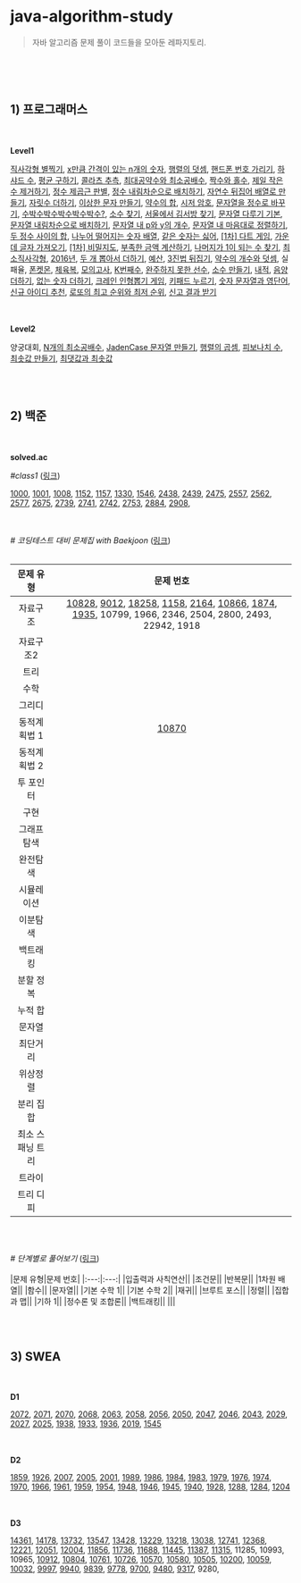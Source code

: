 # java-algorithm-study
> 자바 알고리즘 문제 풀이 코드들을 모아둔 레파지토리.

<br/><br/><br/>

## **1) 프로그래머스**

<br/><br/>**Level1**<br/>

[직사각형 별찍기](./programmers/Level1/%EC%A7%81%EC%82%AC%EA%B0%81%ED%98%95_%EB%B3%84%EC%B0%8D%EA%B8%B0.java), [x만큼 간격이 있는 n개의 숫자](./programmers/Level1/x%EB%A7%8C%ED%81%BC_%EA%B0%84%EA%B2%A9%EC%9D%B4_%EC%9E%88%EB%8A%94_n%EA%B0%9C%EC%9D%98_%EC%88%AB%EC%9E%90.java), [행렬의 덧셈](./programmers/Level1/%ED%96%89%EB%A0%AC%EC%9D%98_%EB%8D%A7%EC%85%88.java), [핸드폰 번호 가리기](./programmers/Level1/%ED%95%B8%EB%93%9C%ED%8F%B0_%EB%B2%88%ED%98%B8_%EA%B0%80%EB%A6%AC%EA%B8%B0.java), [하샤드 수](./programmers/Level1/%ED%95%98%EC%83%A4%EB%93%9C_%EC%88%98.java), [평균 구하기](./programmers/Level1/%ED%8F%89%EA%B7%A0_%EA%B5%AC%ED%95%98%EA%B8%B0.java), [콜라츠 추측](./programmers/Level1/%EC%BD%9C%EB%9D%BC%EC%B8%A0_%EC%B6%94%EC%B8%A1.java), [최대공약수와 최소공배수](./programmers/Level1/%EC%B5%9C%EB%8C%80%EA%B3%B5%EC%95%BD%EC%88%98%EC%99%80_%EC%B5%9C%EC%86%8C%EA%B3%B5%EB%B0%B0%EC%88%98.java), [짝수와 홀수](./programmers/Level1/%EC%A7%9D%EC%88%98%EC%99%80_%ED%99%80%EC%88%98.java), [제일 작은 수 제거하기](./programmers/Level1/%EC%A0%9C%EC%9D%BC_%EC%9E%91%EC%9D%80_%EC%88%98_%EC%A0%9C%EA%B1%B0%ED%95%98%EA%B8%B0.java), [정수 제곱근 판별](./programmers/Level1/%EC%A0%95%EC%88%98_%EC%A0%9C%EA%B3%B1%EA%B7%BC_%ED%8C%90%EB%B3%84.java), [정수 내림차순으로 배치하기](./programmers/Level1/%EC%A0%95%EC%88%98_%EB%82%B4%EB%A6%BC%EC%B0%A8%EC%88%9C%EC%9C%BC%EB%A1%9C_%EB%B0%B0%EC%B9%98%ED%95%98%EA%B8%B0.java), [자연수 뒤집어 배열로 만들기](./programmers/Level1/%EC%9E%90%EC%97%B0%EC%88%98_%EB%92%A4%EC%A7%91%EC%96%B4_%EB%B0%B0%EC%97%B4%EB%A1%9C_%EB%A7%8C%EB%93%A4%EA%B8%B0.java), [자릿수 더하기](./programmers/Level1/%EC%9E%90%EB%A6%BF%EC%88%98_%EB%8D%94%ED%95%98%EA%B8%B0.java), [이상한 문자 만들기](./programmers/Level1/%EC%9D%B4%EC%83%81%ED%95%9C_%EB%AC%B8%EC%9E%90_%EB%A7%8C%EB%93%A4%EA%B8%B0.java), [약수의 합](./programmers/Level1/%EC%95%BD%EC%88%98%EC%9D%98_%ED%95%A9.java), [시저 암호](./programmers/Level1/%EC%8B%9C%EC%A0%80_%EC%95%94%ED%98%B8.java), [문자열을 정수로 바꾸기](./programmers/Level1/%EB%AC%B8%EC%9E%90%EC%97%B4%EC%9D%84_%EC%A0%95%EC%88%98%EB%A1%9C_%EB%B0%94%EA%BE%B8%EA%B8%B0.java), [수박수박수박수박수박수?](./programmers/Level1/%EC%88%98%EB%B0%95%EC%88%98%EB%B0%95%EC%88%98%EB%B0%95%EC%88%98%EB%B0%95%EC%88%98%EB%B0%95%EC%88%98.java), [소수 찾기](./programmers/Level1/%EC%86%8C%EC%88%98_%EC%B0%BE%EA%B8%B0.java), [서울에서 김서방 찾기](./programmers/Level1/%EC%84%9C%EC%9A%B8%EC%97%90%EC%84%9C_%EA%B9%80%EC%84%9C%EB%B0%A9_%EC%B0%BE%EA%B8%B0.java), [문자열 다루기 기본](./programmers/Level1/%EB%AC%B8%EC%9E%90%EC%97%B4_%EB%8B%A4%EB%A3%A8%EA%B8%B0_%EA%B8%B0%EB%B3%B8.java), [문자열 내림차순으로 배치하기](./programmers/Level1/%EB%AC%B8%EC%9E%90%EC%97%B4_%EB%82%B4%EB%A6%BC%EC%B0%A8%EC%88%9C%EC%9C%BC%EB%A1%9C_%EB%B0%B0%EC%B9%98%ED%95%98%EA%B8%B0.java), [문자열 내 p와 y의 개수](./programmers/Level1/%EB%AC%B8%EC%9E%90%EC%97%B4_%EB%82%B4_p%EC%99%80_y%EC%9D%98_%EA%B0%9C%EC%88%98.java), [문자열 내 마음대로 정렬하기](./programmers/Level1/%EB%AC%B8%EC%9E%90%EC%97%B4_%EB%82%B4_%EB%A7%88%EC%9D%8C%EB%8C%80%EB%A1%9C_%EC%A0%95%EB%A0%AC%ED%95%98%EA%B8%B0.java), [두 정수 사이의 합](./programmers/Level1/%EB%91%90_%EC%A0%95%EC%88%98_%EC%82%AC%EC%9D%B4%EC%9D%98_%ED%95%A9.java), [나누어 떨어지는 숫자 배열](./programmers/Level1/%EB%82%98%EB%88%84%EC%96%B4_%EB%96%A8%EC%96%B4%EC%A7%80%EB%8A%94_%EC%88%AB%EC%9E%90_%EB%B0%B0%EC%97%B4.java), [같은 숫자는 싫어](./programmers/Level1/%EA%B0%99%EC%9D%80_%EC%88%AB%EC%9E%90%EB%8A%94_%EC%8B%AB%EC%96%B4.java), [[1차] 다트 게임](./programmers/Level1/%5B1%EC%B0%A8%5D%EB%8B%A4%ED%8A%B8_%EA%B2%8C%EC%9E%84.java), [가운데 글자 가져오기](./programmers/Level1/%EA%B0%80%EC%9A%B4%EB%8D%B0_%EA%B8%80%EC%9E%90_%EA%B0%80%EC%A0%B8%EC%98%A4%EA%B8%B0.java), [[1차] 비밀지도](./programmers/Level1/%5B1%EC%B0%A8%5D%EB%B9%84%EB%B0%80%EC%A7%80%EB%8F%84.java), [부족한 금액 계산하기](./programmers/Level1/%EB%B6%80%EC%A1%B1%ED%95%9C_%EA%B8%88%EC%95%A1_%EA%B3%84%EC%82%B0%ED%95%98%EA%B8%B0.java), [나머지가 1이 되는 수 찾기](./programmers/Level1/%EB%82%98%EB%A8%B8%EC%A7%80%EA%B0%80_1%EC%9D%B4_%EB%90%98%EB%8A%94_%EC%88%98_%EC%B0%BE%EA%B8%B0.java), [최소직사각형](./programmers/Level1/%EC%B5%9C%EC%86%8C%EC%A7%81%EC%82%AC%EA%B0%81%ED%98%95.java), [2016년](./programmers/Level1/2016%EB%85%84.java), [두 개 뽑아서 더하기](./programmers/Level1/%EB%91%90_%EA%B0%9C_%EB%BD%91%EC%95%84%EC%84%9C_%EB%8D%94%ED%95%98%EA%B8%B0.java), [예산](./programmers/Level1/%EC%98%88%EC%82%B0.java), [3진법 뒤집기](./programmers/Level1/3%EC%A7%84%EB%B2%95_%EB%92%A4%EC%A7%91%EA%B8%B0.java), [약수의 개수와 덧셈](./programmers/Level1/%EC%95%BD%EC%88%98%EC%9D%98_%EA%B0%9C%EC%88%98%EC%99%80_%EB%8D%A7%EC%85%88.java), 실패율, [폰켓몬](./programmers/Level1/%ED%8F%B0%EC%BC%93%EB%AA%AC.java), [체육복](./programmers/Level1/%EC%B2%B4%EC%9C%A1%EB%B3%B5.java), [모의고사](./programmers/Level1/%EB%AA%A8%EC%9D%98%EA%B3%A0%EC%82%AC.java), [K번째수](./programmers/Level1/K%EB%B2%88%EC%A7%B8%EC%88%98.java), [완주하지 못한 선수](./programmers/Level1/%EC%99%84%EC%A3%BC%ED%95%98%EC%A7%80_%EB%AA%BB%ED%95%9C_%EC%84%A0%EC%88%98.java), [소수 만들기](./programmers/Level1/%EC%86%8C%EC%88%98_%EB%A7%8C%EB%93%A4%EA%B8%B0.java), [내적](./programmers/Level1/%EB%82%B4%EC%A0%81.java), [음양 더하기](./programmers/Level1/%EC%9D%8C%EC%96%91_%EB%8D%94%ED%95%98%EA%B8%B0.java), [없는 숫자 더하기](./programmers/Level1/%EC%97%86%EB%8A%94_%EC%88%AB%EC%9E%90_%EB%8D%94%ED%95%98%EA%B8%B0.java), [크레인 인형뽑기 게임](./programmers/Level1/%ED%81%AC%EB%A0%88%EC%9D%B8_%EC%9D%B8%ED%98%95%EB%BD%91%EA%B8%B0_%EA%B2%8C%EC%9E%84.java), [키패드 누르기](./programmers/Level1/%ED%82%A4%ED%8C%A8%EB%93%9C_%EB%88%84%EB%A5%B4%EA%B8%B0.java), [숫자 문자열과 영단어](./programmers/Level1/%EC%88%AB%EC%9E%90_%EB%AC%B8%EC%9E%90%EC%97%B4%EA%B3%BC_%EC%98%81%EB%8B%A8%EC%96%B4.java), [신규 아이디 추천](./programmers/Level1/%EC%8B%A0%EA%B7%9C_%EC%95%84%EC%9D%B4%EB%94%94_%EC%B6%94%EC%B2%9C.java), [로또의 최고 순위와 최저 순위](./programmers/Level1/%EB%A1%9C%EB%98%90%EC%9D%98_%EC%B5%9C%EA%B3%A0_%EC%88%9C%EC%9C%84%EC%99%80_%EC%B5%9C%EC%A0%80_%EC%88%9C%EC%9C%84.java), [신고 결과 받기](./programmers/Level1/%EC%8B%A0%EA%B3%A0_%EA%B2%B0%EA%B3%BC_%EB%B0%9B%EA%B8%B0.java)

</br><br/>**Level2**</br>

양궁대회, [N개의 최소공배수](https://github.com/juyeon-y/java-algorithm-study/blob/main/programmers/Level2/N%EA%B0%9C%EC%9D%98_%EC%B5%9C%EC%86%8C%EA%B3%B5%EB%B0%B0%EC%88%98.java), [JadenCase 문자열 만들기](https://github.com/juyeon-y/java-algorithm-study/blob/main/programmers/Level2/JadenCase_%EB%AC%B8%EC%9E%90%EC%97%B4_%EB%A7%8C%EB%93%A4%EA%B8%B0.java), [행렬의 곱셈](https://github.com/juyeon-y/java-algorithm-study/blob/main/programmers/Level2/%ED%96%89%EB%A0%AC%EC%9D%98_%EA%B3%B1%EC%85%88.java), [피보나치 수](https://github.com/juyeon-y/java-algorithm-study/blob/main/programmers/Level2/%ED%94%BC%EB%B3%B4%EB%82%98%EC%B9%98_%EC%88%98.java), [최솟값 만들기](https://github.com/juyeon-y/java-algorithm-study/blob/main/programmers/Level2/%EC%B5%9C%EC%86%9F%EA%B0%92_%EB%A7%8C%EB%93%A4%EA%B8%B0.java), [최댓값과 최솟값](https://github.com/juyeon-y/java-algorithm-study/blob/main/programmers/Level2/%EC%B5%9C%EB%8C%93%EA%B0%92%EA%B3%BC_%EC%B5%9C%EC%86%9F%EA%B0%92.java)


<br/><br/>

## **2) 백준**
<br/><br/>**solved.ac**<br/> 

*#class1* ([링크](https://solved.ac/class/1))<br/>

[1000](https://github.com/juyeon-y/java-algorithm-study/blob/main/baekjoon/1000.java), [1001](https://github.com/juyeon-y/java-algorithm-study/blob/main/baekjoon/1001.java), [1008](https://github.com/juyeon-y/java-algorithm-study/blob/main/baekjoon/1008.java), [1152](https://github.com/juyeon-y/java-algorithm-study/blob/main/baekjoon/1152.java), [1157](https://github.com/juyeon-y/java-algorithm-study/blob/main/baekjoon/1157.java), [1330](https://github.com/juyeon-y/java-algorithm-study/blob/main/baekjoon/1330.java), [1546](https://github.com/juyeon-y/java-algorithm-study/blob/main/baekjoon/1546.java), [2438](https://github.com/juyeon-y/java-algorithm-study/blob/main/baekjoon/2438.java), [2439](https://github.com/juyeon-y/java-algorithm-study/blob/main/baekjoon/2439.java), [2475](https://github.com/juyeon-y/java-algorithm-study/blob/main/baekjoon/2475.java), [2557](https://github.com/juyeon-y/java-algorithm-study/blob/main/baekjoon/2557.java), [2562](https://github.com/juyeon-y/java-algorithm-study/blob/main/baekjoon/2562.java), [2577](https://github.com/juyeon-y/java-algorithm-study/blob/main/baekjoon/2577.java), [2675](https://github.com/juyeon-y/java-algorithm-study/blob/main/baekjoon/2675.java), [2739](https://github.com/juyeon-y/java-algorithm-study/blob/main/baekjoon/2739.java), [2741](https://github.com/juyeon-y/java-algorithm-study/blob/main/baekjoon/2741.java), [2742](https://github.com/juyeon-y/java-algorithm-study/blob/main/baekjoon/2742.java), [2753](https://github.com/juyeon-y/java-algorithm-study/blob/main/baekjoon/2753.java), [2884](https://github.com/juyeon-y/java-algorithm-study/blob/main/baekjoon/2884.java), [2908](https://github.com/juyeon-y/java-algorithm-study/blob/main/baekjoon/2908.java), 



<br/><br/>*# 코딩테스트 대비 문제집 with Baekjoon* ([링크](https://github.com/tony9402/baekjoon))<br/><br/>

|문제 유형|문제 번호|
|:---:|:---:|
|자료구조|[10828](https://github.com/juyeon-y/java-algorithm-study/blob/main/baekjoon/10828.java), [9012](https://github.com/juyeon-y/java-algorithm-study/blob/main/baekjoon/9012.java), [18258](https://github.com/juyeon-y/java-algorithm-study/blob/main/baekjoon/18258.java), [1158](https://github.com/juyeon-y/java-algorithm-study/blob/main/baekjoon/1158.java), [2164](https://github.com/juyeon-y/java-algorithm-study/blob/main/baekjoon/2164.java), [10866](https://github.com/juyeon-y/java-algorithm-study/blob/main/baekjoon/10866.java), [1874](https://github.com/juyeon-y/java-algorithm-study/blob/main/baekjoon/1874.java), [1935](https://github.com/juyeon-y/java-algorithm-study/blob/main/baekjoon/1935.java), 10799, 1966, 2346, 2504, 2800, 2493, 22942, 1918|
|자료구조2||
|트리||
|수학||
|그리디||
|동적계획법 1|[10870](https://github.com/juyeon-y/java-algorithm-study/blob/main/baekjoon/10870.java)|
|동적계획법 2||
|투 포인터||
|구현||
|그래프 탐색||
|완전탐색||
|시뮬레이션||
|이분탐색||
|백트래킹||
|분할 정복||
|누적 합||
|문자열||
|최단거리||
|위상정렬||
|분리 집합||
|최소 스패닝 트리||
|트라이||
|트리 디피||

<br/><br/>


*# 단계별로 풀어보기* ([링크](https://www.acmicpc.net/step))
<br/><br/>
|문제 유형|문제 번호|
|:---:|:---:|
|입출력과 사칙연산||
|조건문||
|반복문||
|1차원 배열||
|함수||
|문자열||
|기본 수학 1||
|기본 수학 2||
|재귀||
|브루트 포스||
|정렬||
|집합과 맵||
|기하 1||
|정수론 및 조합론||
|백트래킹||
|||

<br/><br/>


## **3) SWEA**

<br/><br/>**D1**<br/>

[2072](https://github.com/juyeon-y/java-algorithm-study/blob/main/swea/d1/2072.java), [2071](https://github.com/juyeon-y/java-algorithm-study/blob/main/swea/d1/2071.java), [2070](https://github.com/juyeon-y/java-algorithm-study/blob/main/swea/d1/2070.java), [2068](https://github.com/juyeon-y/java-algorithm-study/blob/main/swea/d1/2068.java), [2063](https://github.com/juyeon-y/java-algorithm-study/blob/main/swea/d1/2063.java), [2058](https://github.com/juyeon-y/java-algorithm-study/blob/main/swea/d1/2058.java), [2056](https://github.com/juyeon-y/java-algorithm-study/blob/main/swea/d1/2056.java), [2050](https://github.com/juyeon-y/java-algorithm-study/blob/main/swea/d1/2050.java), [2047](https://github.com/juyeon-y/java-algorithm-study/blob/main/swea/d1/2047.java), [2046](https://github.com/juyeon-y/java-algorithm-study/blob/main/swea/d1/2046.java), [2043](https://github.com/juyeon-y/java-algorithm-study/blob/main/swea/d1/2043.java), [2029](https://github.com/juyeon-y/java-algorithm-study/blob/main/swea/d1/2029.java), [2027](https://github.com/juyeon-y/java-algorithm-study/blob/main/swea/d1/2027.java), [2025](https://github.com/juyeon-y/java-algorithm-study/blob/main/swea/d1/2025.java), [1938](https://github.com/juyeon-y/java-algorithm-study/blob/main/swea/d1/1938.java), [1933](https://github.com/juyeon-y/java-algorithm-study/blob/main/swea/d1/1933.java), [1936](https://github.com/juyeon-y/java-algorithm-study/blob/main/swea/d1/1936.java), [2019](https://github.com/juyeon-y/java-algorithm-study/blob/main/swea/d1/2019.java), [1545](https://github.com/juyeon-y/java-algorithm-study/blob/main/swea/d1/1545.java)

</br><br/>**D2**</br>

[1859](https://github.com/juyeon-y/java-algorithm-study/blob/main/swea/d2/1859.java), [1926](https://github.com/juyeon-y/java-algorithm-study/blob/main/swea/d2/1926.java), [2007](https://github.com/juyeon-y/java-algorithm-study/blob/main/swea/d2/2007.java), [2005](https://github.com/juyeon-y/java-algorithm-study/blob/main/swea/d2/2005.java), [2001](https://github.com/juyeon-y/java-algorithm-study/blob/main/swea/d2/2001.java), [1989](https://github.com/juyeon-y/java-algorithm-study/blob/main/swea/d2/1989.java), [1986](https://github.com/juyeon-y/java-algorithm-study/blob/main/swea/d2/1986.java), [1984](https://github.com/juyeon-y/java-algorithm-study/blob/main/swea/d2/1984.java), [1983](https://github.com/juyeon-y/java-algorithm-study/blob/main/swea/d2/1983.java), [1979](https://github.com/juyeon-y/java-algorithm-study/blob/main/swea/d2/1979.java), [1976](https://github.com/juyeon-y/java-algorithm-study/blob/main/swea/d2/1976.java), [1974](https://github.com/juyeon-y/java-algorithm-study/blob/main/swea/d2/1974.java), [1970](https://github.com/juyeon-y/java-algorithm-study/blob/main/swea/d2/1970.java), [1966](https://github.com/juyeon-y/java-algorithm-study/blob/main/swea/d2/1966.java), [1961](https://github.com/juyeon-y/java-algorithm-study/blob/main/swea/d2/1961.java), [1959](https://github.com/juyeon-y/java-algorithm-study/blob/main/swea/d2/1959.java), [1954](https://github.com/juyeon-y/java-algorithm-study/blob/main/swea/d2/1954.java), [1948](https://github.com/juyeon-y/java-algorithm-study/blob/main/swea/d2/1948.java), [1946](https://github.com/juyeon-y/java-algorithm-study/blob/main/swea/d2/1946.java), [1945](https://github.com/juyeon-y/java-algorithm-study/blob/main/swea/d2/1945.java), [1940](https://github.com/juyeon-y/java-algorithm-study/blob/main/swea/d2/1940.java), [1928](https://github.com/juyeon-y/java-algorithm-study/blob/main/swea/d2/1928.java), [1288](https://github.com/juyeon-y/java-algorithm-study/blob/main/swea/d2/1288.java), [1284](https://github.com/juyeon-y/java-algorithm-study/blob/main/swea/d2/1284.java), [1204](https://github.com/juyeon-y/java-algorithm-study/blob/main/swea/d2/1204.java)

</br><br/>**D3**</br>

[14361](https://github.com/juyeon-y/java-algorithm-study/blob/main/swea/d3/14361.java), [14178](https://github.com/juyeon-y/java-algorithm-study/blob/main/swea/d3/14178.java), [13732](https://github.com/juyeon-y/java-algorithm-study/blob/main/swea/d3/13732.java), [13547](https://github.com/juyeon-y/java-algorithm-study/blob/main/swea/d3/13547.java), [13428](https://github.com/juyeon-y/java-algorithm-study/blob/main/swea/d3/13428.java), [13229](https://github.com/juyeon-y/java-algorithm-study/blob/main/swea/d3/13229.java), [13218](https://github.com/juyeon-y/java-algorithm-study/blob/main/swea/d3/13218.java), [13038](https://github.com/juyeon-y/java-algorithm-study/blob/main/swea/d3/13038.java), [12741](https://github.com/juyeon-y/java-algorithm-study/blob/main/swea/d3/12741.java), [12368](https://github.com/juyeon-y/java-algorithm-study/blob/main/swea/d3/12368.java), [12221](https://github.com/juyeon-y/java-algorithm-study/blob/main/swea/d3/12221.java), [12051](https://github.com/juyeon-y/java-algorithm-study/blob/main/swea/d3/12051.java), [12004](https://github.com/juyeon-y/java-algorithm-study/blob/main/swea/d3/12004.java), [11856](https://github.com/juyeon-y/java-algorithm-study/blob/main/swea/d3/11856.java), [11736](https://github.com/juyeon-y/java-algorithm-study/blob/main/swea/d3/11736.java), [11688](https://github.com/juyeon-y/java-algorithm-study/blob/main/swea/d3/11688.java), [11445](https://github.com/juyeon-y/java-algorithm-study/blob/main/swea/d3/11445.java), [11387](https://github.com/juyeon-y/java-algorithm-study/blob/main/swea/d3/11387.java), [11315](https://github.com/juyeon-y/java-algorithm-study/blob/main/swea/d3/11315.java), 11285, 10993, 10965, [10912](https://github.com/juyeon-y/java-algorithm-study/blob/main/swea/d3/10912.java), [10804](https://github.com/juyeon-y/java-algorithm-study/blob/main/swea/d3/10804.java), [10761](https://github.com/juyeon-y/java-algorithm-study/blob/main/swea/d3/10761.java), [10726](https://github.com/juyeon-y/java-algorithm-study/blob/main/swea/d3/10726.java), [10570](https://github.com/juyeon-y/java-algorithm-study/blob/main/swea/d3/10570.java), [10580](https://github.com/juyeon-y/java-algorithm-study/blob/main/swea/d3/10580.java), [10505](https://github.com/juyeon-y/java-algorithm-study/blob/main/swea/d3/10505.java), [10200](https://github.com/juyeon-y/java-algorithm-study/blob/main/swea/d3/10200.java), [10059](https://github.com/juyeon-y/java-algorithm-study/blob/main/swea/d3/10059.java), [10032](https://github.com/juyeon-y/java-algorithm-study/blob/main/swea/d3/10032.java), [9997](https://github.com/juyeon-y/java-algorithm-study/blob/main/swea/d3/9997.java), [9940](https://github.com/juyeon-y/java-algorithm-study/blob/main/swea/d3/9940.java), [9839](https://github.com/juyeon-y/java-algorithm-study/blob/main/swea/d3/9839.java), [9778](https://github.com/juyeon-y/java-algorithm-study/blob/main/swea/d3/9778.java), [9700](https://github.com/juyeon-y/java-algorithm-study/blob/main/swea/d3/9700.java), [9480](https://github.com/juyeon-y/java-algorithm-study/blob/main/swea/d3/9480.java), [9317](https://github.com/juyeon-y/java-algorithm-study/blob/main/swea/d3/9317.java), 9280, 
